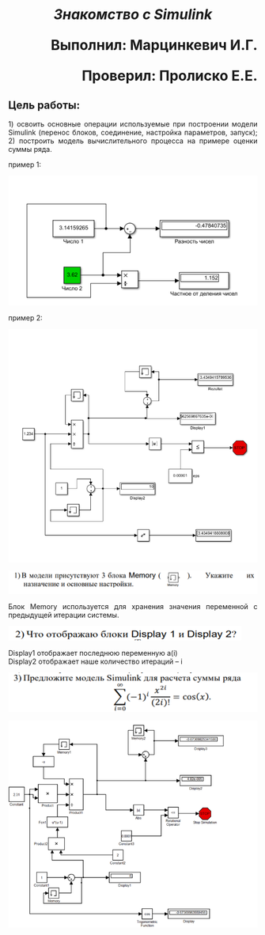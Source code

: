 ***<h1 align = "center">Знакомство с Simulink</a>***

<p align = "right">
Выполнил: Марцинкевич И.Г.
</p>

<p align = "right">
Проверил: Пролиско Е.Е.
</p>

## **Цель работы:**

<p align = "justify">
1) освоить основные операции используемые при построении модели Simulink (перенос блоков, соединение, настройка параметров, запуск); 2) построить модель вычислительного процесса на примере оценки суммы ряда.
</p>

пример 1:  

![](images/sh1.png)

пример 2:  

![](images/sh2.png)

![](images/t1.png)  

<p align = "justify">
Блок Memory используется для хранения значения переменной с предыдущей итерации системы.
</p>

![](images/t2.png)

Display1 отображает последнюю переменную a(i)  
Display2 отображает наше количество итераций – i

![](images/t3.png)

![](images/sh3.png)